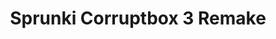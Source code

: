 ---
slug: sprunki-corruptbox-3-remake-2011
title: Sprunki Corruptbox 3 Remake
description: "Sprunki Corruptbox 3 Remake is an exciting online game. Play for free directly in your browser!"
icon: /images/popular_mods/Sprunki Corruptbox 3 Remake.png
url: https://wowtbc.net/sprunkin/corruptbox3-sprunki-remake/index.html
previewImage: /images/popular_mods/Sprunki Corruptbox 3 Remake.png
type: popular mods

# SEO配置
seo:
  title: "Sprunki Corruptbox 3 Remake - Play Free Online Game | Fun Browser Games"
  description: "Sprunki Corruptbox 3 Remake - Play this fun online game for free in your browser. No download required!"
  ogImage: "/images/popular_mods/Sprunki Corruptbox 3 Remake.png"
  keywords: "sprunki-corruptbox-3-remake-2011, online game, browser game, free game, popular mods game, play online"

videoUrls:
  - https://www.youtube.com/embed/example1
  - https://www.youtube.com/embed/example2

whyPlay:
  title: "Why Play Sprunki Corruptbox 3 Remake?"
  items:
    - "Immersive Gameplay: Sprunki Corruptbox 3 Remake offers an engaging and immersive gaming experience that will keep you entertained for hours"
    - "Challenging Levels: Test your skills with increasingly difficult challenges and obstacles"
    - "Beautiful Graphics: Enjoy stunning visuals and smooth animations that bring the game world to life"
    - "Regular Updates: New content and features are added regularly to keep the game fresh and exciting"
    - "Free to Play: Experience all the fun without spending a penny"
    - "Community Features: Connect with other players, share strategies, and compete for high scores"
    - "Cross-Platform: Play on any device with a web browser, no downloads required"

features:
  title: "Key Features of Sprunki Corruptbox 3 Remake"
  image: "/images/popular_mods/Sprunki Corruptbox 3 Remake.png"
  items:
    - "Intuitive Controls: Easy to learn controls make Sprunki Corruptbox 3 Remake accessible for players of all skill levels"
    - "Multiple Game Modes: Enjoy various gameplay options that provide different challenges and experiences"
    - "Character Customization: Personalize your gaming experience with unique characters and items"
    - "Achievement System: Complete special tasks to earn rewards and recognition"
    - "Leaderboards: Compete with players worldwide and see who can achieve the highest scores"

characteristics:
  title: "Game Characteristics"
  image: "/images/popular_mods/Sprunki Corruptbox 3 Remake.png"
  items:
    - "Genre: Popular mods game with elements of strategy and skill"
    - "Difficulty: Suitable for both casual gamers and those seeking a challenge"
    - "Play Time: Quick sessions or extended gameplay, depending on your preference"
    - "Art Style: Vibrant and engaging visuals that enhance the gaming experience"
    - "Sound Design: Immersive audio that complements the gameplay perfectly"

info: "Sprunki Corruptbox 3 Remake is an exciting online game that offers players a unique and engaging gaming experience. With its intuitive controls, stunning visuals, and challenging gameplay, Sprunki Corruptbox 3 Remake provides hours of entertainment for players of all ages and skill levels. Whether you're looking for a quick gaming session during a break or an extended play session, Sprunki Corruptbox 3 Remake delivers an immersive experience that will keep you coming back for more. The game features multiple levels of increasing difficulty, ensuring that players are constantly challenged as they progress. With regular updates adding new content and features, Sprunki Corruptbox 3 Remake remains fresh and exciting, providing endless entertainment options for its growing community of players."

howToPlayIntro: "Welcome to Sprunki Corruptbox 3 Remake! This guide will walk you through the basics and help you master the game. Whether you're a beginner or looking to improve your skills, these tips and instructions will enhance your gaming experience."

howToPlaySteps:
  - title: "Getting Started"
    description: "Begin your Sprunki Corruptbox 3 Remake adventure by familiarizing yourself with the controls. Use your keyboard or mouse to navigate through the game interface. The tutorial will guide you through the basic mechanics and help you understand the objectives."
  - title: "Understanding the Objectives"
    description: "In Sprunki Corruptbox 3 Remake, your main goal is to progress through levels by completing specific objectives. Each level presents unique challenges that require different strategies and approaches."
  - title: "Mastering the Controls"
    description: "Practice using the controls to improve your precision and reaction time. Sprunki Corruptbox 3 Remake requires quick reflexes and strategic thinking to overcome obstacles and defeat opponents."
  - title: "Utilizing Power-ups"
    description: "Collect power-ups throughout the game to enhance your abilities and overcome difficult challenges. Each power-up offers unique advantages that can be crucial for success."
  - title: "Developing Strategies"
    description: "As you progress in Sprunki Corruptbox 3 Remake, develop effective strategies for different scenarios. Analyze patterns, anticipate challenges, and adapt your approach to maximize your performance."

faq:
  title: "Frequently Asked Questions about Sprunki Corruptbox 3 Remake"
  items:
    - question: "Is Sprunki Corruptbox 3 Remake free to play?"
      answer: "Yes, Sprunki Corruptbox 3 Remake is completely free to play directly in your web browser. No downloads or purchases are required to enjoy the full game experience."
    - question: "Can I play Sprunki Corruptbox 3 Remake on mobile devices?"
      answer: "Yes, Sprunki Corruptbox 3 Remake is optimized for both desktop and mobile play. You can enjoy the game on any device with a web browser and internet connection."
    - question: "Are there any in-game purchases?"
      answer: "While Sprunki Corruptbox 3 Remake is free to play, there may be optional in-game purchases available for cosmetic items or additional features that don't affect core gameplay."
    - question: "How often is Sprunki Corruptbox 3 Remake updated?"
      answer: "The developers regularly update Sprunki Corruptbox 3 Remake with new content, features, and improvements based on player feedback and game performance."
    - question: "Can I play Sprunki Corruptbox 3 Remake offline?"
      answer: "Currently, Sprunki Corruptbox 3 Remake requires an internet connection to play as it's a browser-based online game."
    - question: "Is Sprunki Corruptbox 3 Remake suitable for children?"
      answer: "Yes, Sprunki Corruptbox 3 Remake is designed to be family-friendly and suitable for players of all ages."
    - question: "How do I report bugs or issues?"
      answer: "If you encounter any problems while playing Sprunki Corruptbox 3 Remake, you can report them through the game's support page or contact the developers directly through their website."
    - question: "Still Have Questions?"
      answer: "If you have additional questions about Sprunki Corruptbox 3 Remake that aren't covered in this FAQ, please visit our support center or contact our customer service team for assistance."
---